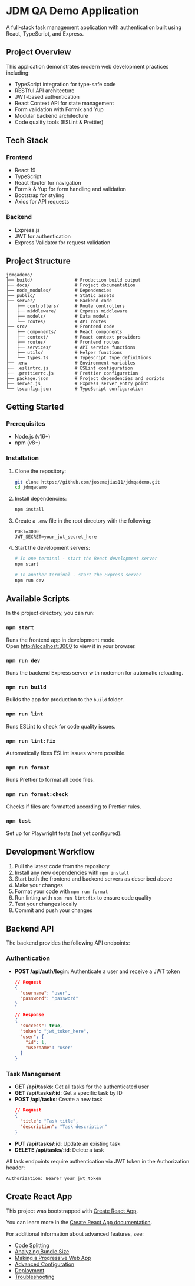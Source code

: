 # JDM QA Demo Application

A full-stack task management application with authentication built using React, TypeScript, and Express.

## Project Overview

This application demonstrates modern web development practices including:

- TypeScript integration for type-safe code
- RESTful API architecture
- JWT-based authentication
- React Context API for state management
- Form validation with Formik and Yup
- Modular backend architecture
- Code quality tools (ESLint & Prettier)

## Tech Stack

### Frontend
- React 19
- TypeScript
- React Router for navigation
- Formik & Yup for form handling and validation
- Bootstrap for styling
- Axios for API requests

### Backend
- Express.js
- JWT for authentication
- Express Validator for request validation

## Project Structure

```
jdmqademo/
├── build/                # Production build output
├── docs/                 # Project documentation
├── node_modules/         # Dependencies
├── public/               # Static assets
├── server/               # Backend code
│   ├── controllers/      # Route controllers
│   ├── middleware/       # Express middleware
│   ├── models/           # Data models
│   └── routes/           # API routes
├── src/                  # Frontend code
│   ├── components/       # React components
│   ├── context/          # React context providers
│   ├── routes/           # Frontend routes
│   ├── services/         # API service functions
│   ├── utils/            # Helper functions
│   └── types.ts          # TypeScript type definitions
├── .env                  # Environment variables
├── .eslintrc.js          # ESLint configuration
├── .prettierrc.js        # Prettier configuration
├── package.json          # Project dependencies and scripts
├── server.js             # Express server entry point
└── tsconfig.json         # TypeScript configuration
```

## Getting Started

### Prerequisites

- Node.js (v16+)
- npm (v8+)

### Installation

1. Clone the repository:
   ```bash
   git clone https://github.com/josemejias11/jdmqademo.git
   cd jdmqademo
   ```

2. Install dependencies:
   ```bash
   npm install
   ```

3. Create a `.env` file in the root directory with the following:
   ```
   PORT=3000
   JWT_SECRET=your_jwt_secret_here
   ```

4. Start the development servers:
   ```bash
   # In one terminal - start the React development server
   npm start
   
   # In another terminal - start the Express server
   npm run dev
   ```

## Available Scripts

In the project directory, you can run:

### `npm start`

Runs the frontend app in development mode.\
Open [http://localhost:3000](http://localhost:3000) to view it in your browser.

### `npm run dev`

Runs the backend Express server with nodemon for automatic reloading.

### `npm run build`

Builds the app for production to the `build` folder.

### `npm run lint`

Runs ESLint to check for code quality issues.

### `npm run lint:fix`

Automatically fixes ESLint issues where possible.

### `npm run format`

Runs Prettier to format all code files.

### `npm run format:check`

Checks if files are formatted according to Prettier rules.

### `npm test`

Set up for Playwright tests (not yet configured).

## Development Workflow

1. Pull the latest code from the repository
2. Install any new dependencies with `npm install`
3. Start both the frontend and backend servers as described above
4. Make your changes
5. Format your code with `npm run format`
6. Run linting with `npm run lint:fix` to ensure code quality
7. Test your changes locally
8. Commit and push your changes

## Backend API

The backend provides the following API endpoints:

### Authentication

- **POST /api/auth/login**: Authenticate a user and receive a JWT token
  ```json
  // Request
  {
    "username": "user",
    "password": "password"
  }
  
  // Response
  {
    "success": true,
    "token": "jwt_token_here",
    "user": {
      "id": 1,
      "username": "user"
    }
  }
  ```

### Task Management

- **GET /api/tasks**: Get all tasks for the authenticated user
- **GET /api/tasks/:id**: Get a specific task by ID
- **POST /api/tasks**: Create a new task
  ```json
  // Request
  {
    "title": "Task title",
    "description": "Task description"
  }
  ```
- **PUT /api/tasks/:id**: Update an existing task
- **DELETE /api/tasks/:id**: Delete a task

All task endpoints require authentication via JWT token in the Authorization header:
```
Authorization: Bearer your_jwt_token
```

## Create React App

This project was bootstrapped with [Create React App](https://github.com/facebook/create-react-app).

You can learn more in the [Create React App documentation](https://facebook.github.io/create-react-app/docs/getting-started).

For additional information about advanced features, see:
- [Code Splitting](https://facebook.github.io/create-react-app/docs/code-splitting)
- [Analyzing Bundle Size](https://facebook.github.io/create-react-app/docs/analyzing-the-bundle-size)
- [Making a Progressive Web App](https://facebook.github.io/create-react-app/docs/making-a-progressive-web-app)
- [Advanced Configuration](https://facebook.github.io/create-react-app/docs/advanced-configuration)
- [Deployment](https://facebook.github.io/create-react-app/docs/deployment)
- [Troubleshooting](https://facebook.github.io/create-react-app/docs/troubleshooting#npm-run-build-fails-to-minify)
